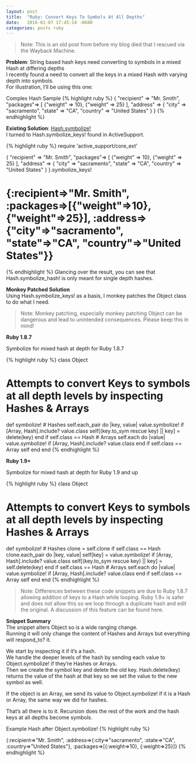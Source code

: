 ```yaml
---
layout: post
title:  "Ruby: Convert Keys To Symbols At All Depths"
date:   2016-01-07 17:45:14 -0600
categories: posts ruby
---
```


> Note: This is an old post from before my blog died that I rescued via the Wayback Machine.

**Problem**: String based hash keys need converting to symbols in a mixed Hash at differing depths  
I recently found a need to convert all the keys in a mixed Hash with varying depth into symbols.  
For illustration, I’ll be using this one:

Complex Hash Sample
{% highlight ruby %}
{
	"recipient" => "Mr. Smith",
	"packages"=> [
	{"weight" => 10},
	{"weight" => 25}
	],
	"address" => {
		"city" => "sacramento",
		"state" => "CA",
		"country" => "United States"
	}
}
{% endhighlight %}

**Existing Solution**: [Hash.symbolize!](http://apidock.com/rails/Hash/symbolize_keys%21)   
I turned to Hash.symbolize_keys! found in ActiveSupport.

{% highlight ruby %}
require 'active_support/core_ext'

{
  "recipient" => "Mr. Smith",
  "packages"=> [
  {"weight" => 10},
  {"weight" => 25}
  ],
  "address" => {
    "city" => "sacramento",
    "state" => "CA",
    "country" => "United States"
  }
}.symbolize_keys!

# {:recipient=>"Mr. Smith", :packages=>[{"weight"=>10}, {"weight"=>25}], :address=>{"city"=>"sacramento", "state"=>"CA", "country"=>"United States"}}

{% endhighlight %}
Glancing over the result, you can see that Hash.symbolize_hash! is only meant for single depth hashes.

**Monkey Patched Solution**  
Using Hash.symbolize_keys! as a basis, I monkey patches the Object class to do what I need.
> Note: Monkey patching, especially monkey patching Object can be dangerous and lead to unintended consequences. Please keep this in mind!

**Ruby 1.8.7**

Symbolize for mixed hash at depth for Ruby 1.8.7

{% highlight ruby %}
class Object
  # Attempts to convert Keys to symbols at all depth levels by inspecting Hashes & Arrays
  def symbolize!
    # Hashes
    self.each_pair do |key, value|
      value.symbolize! if [Array, Hash].include? value.class
      self[(key.to_sym rescue key) || key] = delete(key)
    end if self.class == Hash
    # Arrays
    self.each do |value|
      value.symbolize! if [Array, Hash].include? value.class
    end if self.class == Array
    self
  end
end
{% endhighlight %}

**Ruby 1.9+**

Symbolize for mixed hash at depth for Ruby 1.9 and up

{% highlight ruby %}
class Object
  # Attempts to convert Keys to symbols at all depth levels by inspecting Hashes & Arrays
  def symbolize!
    # Hashes
    clone = self.clone if self.class == Hash
    clone.each_pair do |key, value|
      self[key] = value.symbolize! if [Array, Hash].include? value.class
      self[(key.to_sym rescue key) || key] = self.delete(key)
    end if self.class == Hash
    # Arrays
    self.each do |value|
      value.symbolize! if [Array, Hash].include? value.class
    end if self.class == Array
    self
  end
end
{% endhighlight %}
> Note: Differences between these code snippets are due to Ruby 1.8.7 allowing addition of keys to a Hash while looping. Ruby 1.9+ is safer and does not allow this so we loop through a duplicate hash and edit the original.
A discussion of this feature can be found here.

**Snippet Summary**  
The snippet alters Object so is a wide ranging change.  
Running it will only change the content of Hashes and Arrays but everything will respond_to? it.

We start by inspecting it if it’s a hash.  
We handle the deeper levels of the hash by sending each value to Object.symbolize! if they’re Hashes or Arrays.  
Then we create the symbol key and delete the old key. Hash.delete(key) returns the value of the hash at that key so we set the value to the new symbol as well.

If the object is an Array, we send its value to Object.symbolize! if it is a Hash or Array, the same way we did for hashes.

That’s all there is to it. Recursion does the rest of the work and the hash keys at all depths become symbols.

Example Hash after Object.symbolize!
{% highlight ruby %}

{:recipient=>"Mr. Smith", :address=>{:city=>"sacramento", :state=>"CA", :country=>"United States"}, :packages=>[{:weight=>10}, {:weight=>25}]}
{% endhighlight %}